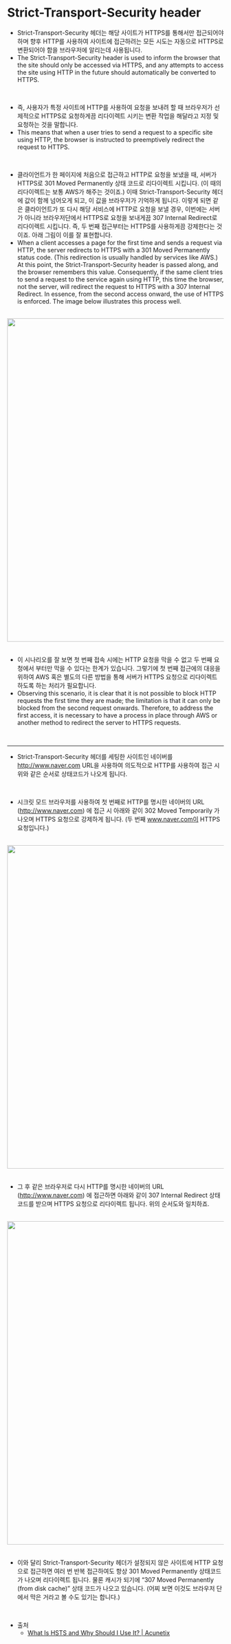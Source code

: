 # Strict-Transport-Security header

- Strict-Transport-Security 헤더는 해당 사이트가 HTTPS를 통해서만 접근되어야 하며 향후 HTTP를 사용하여 사이트에 접근하려는 모든 시도는 자동으로 HTTPS로 변환되어야 함을 브라우저에 알리는데 사용됩니다.
- The Strict-Transport-Security header is used to inform the browser that the site should only be accessed via HTTPS, and any attempts to access the site using HTTP in the future should automatically be converted to HTTPS.

<br />

- 즉, 사용자가 특정 사이트에 HTTP를 사용하여 요청을 보내려 할 때 브라우저가 선제적으로 HTTPS로 요청하게끔 리다이렉트 시키는 변환 작업을 해달라고 지정 및 요청하는 것을 말합니다.
- This means that when a user tries to send a request to a specific site using HTTP, the browser is instructed to preemptively redirect the request to HTTPS.

<br />

- 클라이언트가 한 페이지에 처음으로 접근하고 HTTP로 요청을 보냈을 때, 서버가 HTTPS로 301 Moved Permanently 상태 코드로 리다이렉트 시킵니다. (이 때의 리다이렉트는 보통 AWS가 해주는 것이죠.) 이때 Strict-Transport-Security 헤더에 값이 함께 넘어오게 되고, 이 값을 브라우저가 기억하게 됩니다. 이렇게 되면 같은 클라이언트가 또 다시 해당 서비스에 HTTP로 요청을 보낼 경우, 이번에는 서버가 아니라 브라우저단에서 HTTPS로 요청을 보내게끔 307 Internal Redirect로 리다이렉트 시킵니다. 즉, 두 번째 접근부터는 HTTPS를 사용하게끔 강제한다는 것이죠. 아래 그림이 이를 잘 표현합니다.
- When a client accesses a page for the first time and sends a request via HTTP, the server redirects to HTTPS with a 301 Moved Permanently status code. (This redirection is usually handled by services like AWS.) At this point, the Strict-Transport-Security header is passed along, and the browser remembers this value. Consequently, if the same client tries to send a request to the service again using HTTP, this time the browser, not the server, will redirect the request to HTTPS with a 307 Internal Redirect. In essence, from the second access onward, the use of HTTPS is enforced. The image below illustrates this process well.

<br />

<img src="https://github.com/muilyang12/what_i_studied/assets/78548830/95b1d67c-65ff-453d-9955-a93792e00f8b" width=750 />

<br />
<br />

- 이 시나리오를 잘 보면 첫 번째 접속 시에는 HTTP 요청을 막을 수 없고 두 번째 요청에서 부터만 막을 수 있다는 한계가 있습니다. 그렇기에 첫 번째 접근에의 대응을 위하여 AWS 혹은 별도의 다른 방법을 통해 서버가 HTTPS 요청으로 리다이렉트 하도록 하는 처리가 필요합니다.
- Observing this scenario, it is clear that it is not possible to block HTTP requests the first time they are made; the limitation is that it can only be blocked from the second request onwards. Therefore, to address the first access, it is necessary to have a process in place through AWS or another method to redirect the server to HTTPS requests.

<br />

---

- Strict-Transport-Security 헤더를 세팅한 사이트인 네이버를 http://www.naver.com URL을 사용하여 의도적으로 HTTP를 사용하여 접근 시 위와 같은 순서로 상태코드가 나오게 됩니다.

<br />

- 시크릿 모드 브라우저를 사용하여 첫 번째로 HTTP를 명시한 네이버의 URL (http://www.naver.com) 에 접근 시 아래와 같이 302 Moved Temporarily 가 나오며 HTTPS 요청으로 강제하게 됩니다. (두 번째 www.naver.com이 HTTPS 요청입니다.)

<br />

<img src="https://github.com/muilyang12/what_i_studied/assets/78548830/1d0a8e71-01e5-4960-b4ba-b87d47b92575" width=750 />

<br />
<br />

- 그 후 같은 브라우저로 다시 HTTP를 명시한 네이버의 URL (http://www.naver.com) 에 접근하면 아래와 같이 307 Internal Redirect 상태코드를 받으며 HTTPS 요청으로 리다이렉트 됩니다. 위의 순서도와 일치하죠.

<br />

<img src="https://github.com/muilyang12/what_i_studied/assets/78548830/0e672d02-94a2-447f-bfd3-5eed08fe4be0" width=750 />

<br />
<br />

- 이와 달리 Strict-Transport-Security 헤더가 설정되지 않은 사이트에 HTTP 요청으로 접근하면 여러 번 반복 접근하여도 항상 301 Moved Permanently 상태코드가 나오며 리다이렉트 됩니다. 물론 캐시가 되기에 “307 Moved Permanently (from disk cache)” 상태 코드가 나오고 있습니다. (어찌 보면 이것도 브라우저 단에서 막은 거라고 볼 수도 있기는 합니다.)

<br />

- 출처
  - [What Is HSTS and Why Should I Use It? | Acunetix](https://www.acunetix.com/blog/articles/what-is-hsts-why-use-it/)
